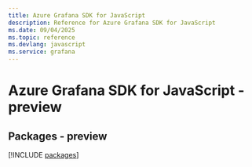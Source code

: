 ```yaml
---
title: Azure Grafana SDK for JavaScript
description: Reference for Azure Grafana SDK for JavaScript
ms.date: 09/04/2025
ms.topic: reference
ms.devlang: javascript
ms.service: grafana
---
```

# Azure Grafana SDK for JavaScript - preview
## Packages - preview
[!INCLUDE [packages](grafana-index.md)]